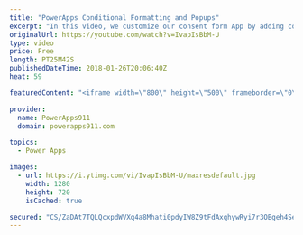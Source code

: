 ```yaml
---
title: "PowerApps Conditional Formatting and Popups"
excerpt: "In this video, we customize our consent form App by adding conditional formatting, variables, toggles, and even popups. Lots of cool little tricks to learn here so enjoy.   Video on creating the Consent Form and using Pen Input https://youtu.be/ycPO7Y3Cyu0  Video on sending an email with PowerApps https://www.youtube.com/watch?v=bF7WkqtxKB0"
originalUrl: https://youtube.com/watch?v=IvapIsBbM-U
type: video
price: Free
length: PT25M42S
publishedDateTime: 2018-01-26T20:06:40Z
heat: 59

featuredContent: "<iframe width=\"800\" height=\"500\" frameborder=\"0\" src=\"https://www.youtube.com/embed/IvapIsBbM-U\" allow=\"accelerometer; autoplay; encrypted-media; gyroscope; picture-in-picture\" allowfullscreen></iframe>"

provider:
  name: PowerApps911
  domain: powerapps911.com

topics:
  - Power Apps

images:
  - url: https://i.ytimg.com/vi/IvapIsBbM-U/maxresdefault.jpg
    width: 1280
    height: 720
    isCached: true

secured: "CS/ZaDAt7TQLQcxpdWVXq4a8Mhati0pdyIW8Z9tFdAxqhywRyi7r3OBgeh4SeORnr6SN0S/RFtAATZygYoKDcTzkT1BwPbDB9NH2mfC95MeBicep2cvHi2CfMzcR/KgFgQdxCvlp8CPGdA9QxZRW+gXagTRIp4vBKH7Bc8wrjCsYkhKDgG3vyoKVoi4ScqEccg0SMK1CIToou0KR+XJwSU9DPG6sA2w8aZATmq4dYXBmMWM6tWCSHsx99hfelx3gBwzWbwo5r7wXZeL32NlyILp/9G0hQECUTqe894GV44pABoKl7IrQFe69RAp3/7qK/z9GbMGbk9rFJT+VGAd4XexWBui/j/onXLDu9235f2EXvMeehiehp0ToCkPoZaim6L0MqKdFyGtQDzvNG5/oLw==;mdowKUanUzIVa5NE4d8meA=="
---
```


